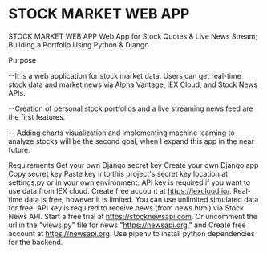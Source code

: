 # STOCK MARKET WEB APP
STOCK MARKET WEB APP Web App for Stock Quotes &amp; Live News Stream; Building a Portfolio Using Python &amp; Django


Purpose

--It is a web application for stock market data. Users can get real-time stock data and market news via Alpha Vantage, IEX Cloud, and Stock News APIs.

--Creation of personal stock portfolios and a live streaming news feed are the first features.


-- Adding charts visualization and implementing machine learning to analyze stocks will be the second goal, when I expand this app in the near future.




Requirements
Get your own Django secret key
Create your own Django app
Copy secret key
Paste key into this project's secret key location at settings.py or in your own environment.
API key is required if you want to use data from IEX cloud.
Create free account at https://iexcloud.io/.
Real-time data is free, however it is limited. You can use unlimited simulated data for free.
API key is required to receive news (from news.html) via Stock News API.
Start a free trial at https://stocknewsapi.com.
Or uncomment the url in the "views.py" file for news "https://newsapi.org," and
Create free account at https://newsapi.org.
Use pipenv to install python dependencies for the backend.


